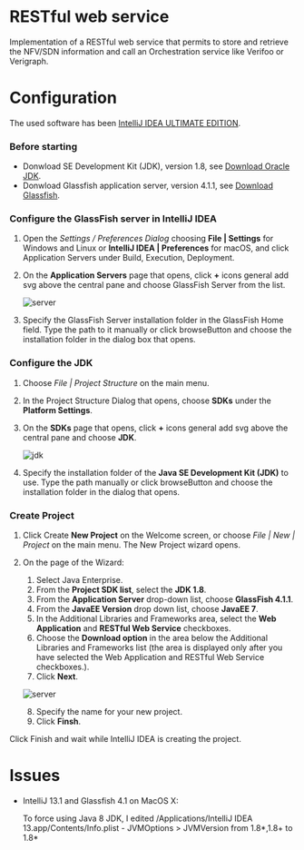 # RESTful web service

Implementation of a RESTful web service that permits to store and retrieve the NFV/SDN information and call an Orchestration service like Verifoo or Verigraph.

# Configuration

The used software has been [IntelliJ IDEA ULTIMATE EDITION](https://www.jetbrains.com/idea/).

### Before starting

- Donwload  SE Development Kit (JDK), version 1.8, see [Download Oracle JDK](https://www.oracle.com/technetwork/java/javase/downloads/jdk8-downloads-2133151.html).
- Donwload Glassfish application server, version 4.1.1, see [Download Glassfish](https://download.oracle.com/glassfish/4.1.1/promoted/index.html).

### Configure the GlassFish server in IntelliJ IDEA

1. Open the *Settings / Preferences Dialog* choosing **File | Settings** for Windows and Linux or **IntelliJ IDEA | Preferences** for macOS, and click Application Servers under Build, Execution, Deployment. 
2. On the **Application Servers** page that opens, click **+** icons general add svg above the central pane and choose GlassFish Server from the list.

    ![server](https://user-images.githubusercontent.com/25306548/53284175-b54acb80-3750-11e9-802e-110a892fa318.PNG)

3. Specify the GlassFish Server installation folder in the GlassFish Home field. Type the path to it manually or click browseButton and choose the installation folder in the dialog box that opens.

### Configure the JDK

1. Choose *File | Project Structure* on the main menu.
2. In the Project Structure Dialog that opens, choose **SDKs** under the **Platform Settings**.
3. On the **SDKs** page that opens, click **+** icons general add svg above the central pane and choose **JDK**.

    ![jdk](https://user-images.githubusercontent.com/25306548/53284171-a5cb8280-3750-11e9-84e4-d9c6cc98b285.PNG)

4. Specify the installation folder of the **Java SE Development Kit (JDK)** to use. Type the path manually or click browseButton and choose the installation folder in the dialog that opens.

### Create Project

1. Click Create **New Project** on the Welcome screen, or choose *File | New | Project* on the main menu. The New Project wizard opens.
2. On the page of the Wizard:
    1. Select Java Enterprise.
    2. From the **Project SDK list**, select the **JDK 1.8**.
    3. From the **Application Server** drop-down list, choose **GlassFish 4.1.1**.
    4. From the **JavaEE Version** drop down list, choose **JavaEE 7**.
    5. In the Additional Libraries and Frameworks area, select the **Web Application** and **RESTful Web Service** checkboxes. 
    6. Choose the **Download option** in the area below the Additional Libraries and Frameworks list (the area is displayed only after you have selected the Web Application and RESTful Web Service checkboxes.).
    7. Click **Next**.
    
      ![server](https://user-images.githubusercontent.com/25306548/53284244-c9db9380-3751-11e9-86d7-753984de0627.PNG)
    
    8. Specify the name for your new project.
    9. Click **Finsh**.

Click Finish and wait while IntelliJ IDEA is creating the project. 

# Issues

- IntelliJ 13.1 and Glassfish 4.1 on MacOS X:

  To force using Java 8 JDK, I edited /Applications/IntelliJ IDEA 13.app/Contents/Info.plist - JVMOptions > JVMVersion from 1.8*,1.8+ to 1.8*
